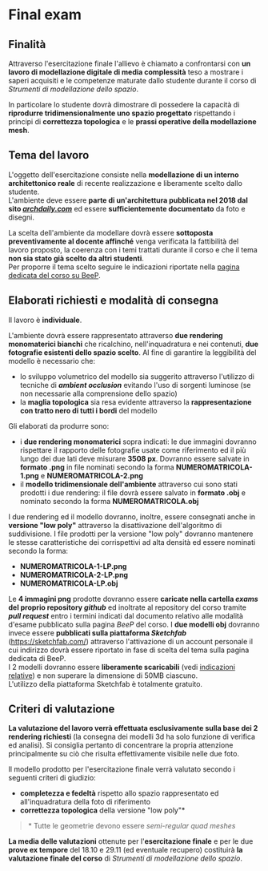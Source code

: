 # Final exam

## Finalità

Attraverso l'esercitazione finale l'allievo è chiamato a confrontarsi con **un lavoro di modellazione digitale di media
complessità** teso a mostrare i saperi acquisiti e le competenze maturate dallo studente durante il corso di
*Strumenti di modellazione dello spazio*.

In particolare lo studente dovrà dimostrare di possedere la capacità di **riprodurre tridimensionalmente uno spazio
progettato** rispettando i principi di **correttezza topologica** e le **prassi operative della modellazione mesh**.

## Tema del lavoro

L'oggetto dell'esercitazione consiste nella **modellazione di un interno architettonico reale** di recente
realizzazione e liberamente scelto dallo studente.   
L'ambiente deve essere **parte di un'architettura pubblicata nel 2018 dal sito [_archdaily.com_](http://archdaily.com/)**
ed essere **sufficientemente documentato** da foto e disegni.

La scelta dell'ambiente da modellare dovrà essere **sottoposta preventivamente al docente affinché** venga verificata
la fattibilità del lavoro proposto, la coerenza con i temi trattati durante il corso e che il tema **non sia stato già
scelto da altri studenti**.   
Per proporre il tema scelto seguire le indicazioni riportate nella [pagina dedicata del corso su BeeP](https://beep.metid.polimi.it/web/2018-19-strumenti-di-modellazione-dello-spazio-marco-ferrara-/wiki/-/wiki/Main/Scelta+del+tema+d%27esame?&#p_36).

## Elaborati richiesti e modalità di consegna

Il lavoro è **individuale**.

L'ambiente dovrà essere rappresentato attraverso **due rendering monomaterici bianchi** che ricalchino,
nell'inquadratura e nei contenuti, **due fotografie esistenti dello spazio scelto**.
Al fine di garantire la leggibilità del modello è necessario che:

- lo sviluppo volumetrico del modello sia suggerito attraverso l'utilizzo di tecniche di **_ambient occlusion_**
evitando l'uso di sorgenti luminose (se non necessarie alla comprensione dello spazio)
- la **maglia topologica** sia resa evidente attraverso la **rappresentazione con tratto nero di tutti i bordi** del modello

Gli elaborati da produrre sono:

- i **due rendering monomaterici** sopra indicati: le due immagini dovranno rispettare il rapporto delle fotografie
usate come riferimento ed il più lungo dei due lati deve misurare **3508 px**. Dovranno essere salvate in **formato .png**
in file nominati secondo la forma **NUMEROMATRICOLA-1.png** e **NUMEROMATRICOLA-2.png**
- il **modello tridimensionale dell'ambiente** attraverso cui sono stati prodotti i due rendering: il file dovrà
essere salvato in **formato .obj** e nominato secondo la forma **NUMEROMATRICOLA.obj**

I due rendering ed il modello dovranno, inoltre, essere consegnati anche in **versione "low poly"** attraverso la
disattivazione dell'algoritmo di suddivisione. I file prodotti per la versione "low poly" dovranno mantenere le
stesse caratteristiche dei corrispettivi ad alta densità ed essere nominati secondo la forma:

- **NUMEROMATRICOLA-1-LP.png**
- **NUMEROMATRICOLA-2-LP.png**
- **NUMEROMATRICOLA-LP.obj**

Le **4 immagini png** prodotte dovranno essere **caricate nella cartella _exams_ del proprio repository _github_** ed
inoltrate al repository del corso tramite **_pull request_** entro i termini indicati dal documento relativo alle
modalità d'esame pubblicato sulla pagina _BeeP_ del corso.
I **due modelli obj** dovranno invece essere **pubblicati sulla piattaforma _Sketchfab_** (https://sketchfab.com/)
attraverso l'attivazione di un account personale il cui indirizzo dovrà essere riportato in fase di scelta del tema
sulla pagina dedicata di BeeP.    
I 2 modelli dovranno essere **liberamente scaricabili** (vedi [indicazioni
relative](https://help.sketchfab.com/hc/en-us/articles/201368589-Downloading-Models#Allowing_Users_to_Download))
e non superare la dimensione di 50MB ciascuno.   
L'utilizzo della piattaforma Sketchfab è totalmente gratuito.

## Criteri di valutazione

**La valutazione del lavoro verrà effettuata esclusivamente sulla base dei 2 rendering richiesti**
(la consegna dei modelli 3d ha solo funzione di verifica ed analisi).
Si consiglia pertanto di concentrare la propria attenzione principalmente su ciò che risulta effettivamente
visibile nelle due foto.

Il modello prodotto per l'esercitazione finale verrà valutato secondo i seguenti criteri di giudizio:

- **completezza e fedeltà** rispetto allo spazio rappresentato ed all'inquadratura della foto di riferimento
- **correttezza topologica** della versione "low poly"\*

>\* Tutte le geometrie devono essere _semi-regular quad meshes_

**La media delle valutazioni** ottenute per l'**esercitazione finale** e per le due **prove ex tempore** del
18.10 e 29.11 (ed eventuale recupero) costituirà **la valutazione finale del corso** di
_Strumenti di modellazione dello spazio_.   

